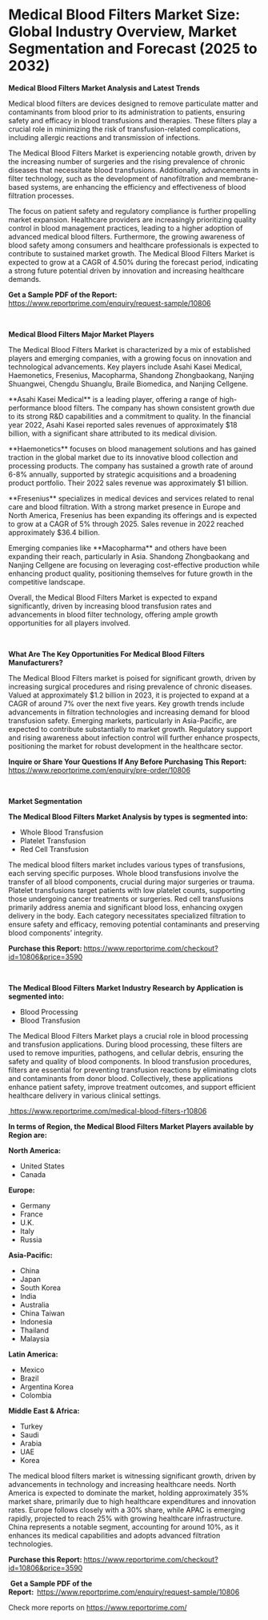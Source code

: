<p><h1>Medical Blood Filters Market Size: Global Industry Overview, Market Segmentation and Forecast (2025 to 2032)</h1></p><p><strong>Medical Blood Filters Market Analysis and Latest Trends</strong></p>
<p><p>Medical blood filters are devices designed to remove particulate matter and contaminants from blood prior to its administration to patients, ensuring safety and efficacy in blood transfusions and therapies. These filters play a crucial role in minimizing the risk of transfusion-related complications, including allergic reactions and transmission of infections.</p><p>The Medical Blood Filters Market is experiencing notable growth, driven by the increasing number of surgeries and the rising prevalence of chronic diseases that necessitate blood transfusions. Additionally, advancements in filter technology, such as the development of nanofiltration and membrane-based systems, are enhancing the efficiency and effectiveness of blood filtration processes.</p><p>The focus on patient safety and regulatory compliance is further propelling market expansion. Healthcare providers are increasingly prioritizing quality control in blood management practices, leading to a higher adoption of advanced medical blood filters. Furthermore, the growing awareness of blood safety among consumers and healthcare professionals is expected to contribute to sustained market growth. The Medical Blood Filters Market is expected to grow at a CAGR of 4.50% during the forecast period, indicating a strong future potential driven by innovation and increasing healthcare demands.</p></p>
<p><strong>Get a Sample PDF of the Report:&nbsp;</strong> <a href="https://www.reportprime.com/enquiry/request-sample/10806?utm_campaign=2930&utm_medium=2&utm_source=Github&utm_content=ia&utm_term=20032025&utm_id=medical-blood-filters">https://www.reportprime.com/enquiry/request-sample/10806</a></p>
<p>&nbsp;</p>
<p><strong>Medical Blood Filters Major Market Players</strong></p>
<p><p>The Medical Blood Filters Market is characterized by a mix of established players and emerging companies, with a growing focus on innovation and technological advancements. Key players include Asahi Kasei Medical, Haemonetics, Fresenius, Macopharma, Shandong Zhongbaokang, Nanjing Shuangwei, Chengdu Shuanglu, Braile Biomedica, and Nanjing Cellgene.</p><p>**Asahi Kasei Medical** is a leading player, offering a range of high-performance blood filters. The company has shown consistent growth due to its strong R&D capabilities and a commitment to quality. In the financial year 2022, Asahi Kasei reported sales revenues of approximately $18 billion, with a significant share attributed to its medical division.</p><p>**Haemonetics** focuses on blood management solutions and has gained traction in the global market due to its innovative blood collection and processing products. The company has sustained a growth rate of around 6-8% annually, supported by strategic acquisitions and a broadening product portfolio. Their 2022 sales revenue was approximately $1 billion.</p><p>**Fresenius** specializes in medical devices and services related to renal care and blood filtration. With a strong market presence in Europe and North America, Fresenius has been expanding its offerings and is expected to grow at a CAGR of 5% through 2025. Sales revenue in 2022 reached approximately $36.4 billion.</p><p>Emerging companies like **Macopharma** and others have been expanding their reach, particularly in Asia. Shandong Zhongbaokang and Nanjing Cellgene are focusing on leveraging cost-effective production while enhancing product quality, positioning themselves for future growth in the competitive landscape.</p><p>Overall, the Medical Blood Filters Market is expected to expand significantly, driven by increasing blood transfusion rates and advancements in blood filter technology, offering ample growth opportunities for all players involved.</p></p>
<p>&nbsp;</p>
<p><strong>What Are The Key Opportunities For Medical Blood Filters Manufacturers?</strong></p>
<p><p>The Medical Blood Filters market is poised for significant growth, driven by increasing surgical procedures and rising prevalence of chronic diseases. Valued at approximately $1.2 billion in 2023, it is projected to expand at a CAGR of around 7% over the next five years. Key growth trends include advancements in filtration technologies and increasing demand for blood transfusion safety. Emerging markets, particularly in Asia-Pacific, are expected to contribute substantially to market growth. Regulatory support and rising awareness about infection control will further enhance prospects, positioning the market for robust development in the healthcare sector.</p></p>
<p><strong>Inquire or Share Your Questions If Any Before Purchasing This Report:</strong> <a href="https://www.reportprime.com/enquiry/pre-order/10806?utm_campaign=2930&utm_medium=2&utm_source=Github&utm_content=ia&utm_term=20032025&utm_id=medical-blood-filters">https://www.reportprime.com/enquiry/pre-order/10806</a></p>
<p>&nbsp;</p>
<p><strong>Market Segmentation</strong></p>
<p><strong>The Medical Blood Filters Market Analysis by types is segmented into:</strong></p>
<p><ul><li>Whole Blood Transfusion</li><li>Platelet Transfusion</li><li>Red Cell Transfusion</li></ul></p>
<p><p>The medical blood filters market includes various types of transfusions, each serving specific purposes. Whole blood transfusions involve the transfer of all blood components, crucial during major surgeries or trauma. Platelet transfusions target patients with low platelet counts, supporting those undergoing cancer treatments or surgeries. Red cell transfusions primarily address anemia and significant blood loss, enhancing oxygen delivery in the body. Each category necessitates specialized filtration to ensure safety and efficacy, removing potential contaminants and preserving blood components’ integrity.</p></p>
<p><strong>Purchase this Report:&nbsp;</strong><a href="https://www.reportprime.com/checkout?id=10806&price=3590&utm_campaign=2930&utm_medium=2&utm_source=Github&utm_content=ia&utm_term=20032025&utm_id=medical-blood-filters">https://www.reportprime.com/checkout?id=10806&price=3590</a></p>
<p>&nbsp;</p>
<p><strong>The Medical Blood Filters Market Industry Research by Application is segmented into:</strong></p>
<p><ul><li>Blood Processing</li><li>Blood Transfusion</li></ul></p>
<p><p>The Medical Blood Filters Market plays a crucial role in blood processing and transfusion applications. During blood processing, these filters are used to remove impurities, pathogens, and cellular debris, ensuring the safety and quality of blood components. In blood transfusion procedures, filters are essential for preventing transfusion reactions by eliminating clots and contaminants from donor blood. Collectively, these applications enhance patient safety, improve treatment outcomes, and support efficient healthcare delivery in various clinical settings.</p></p>
<p><a href="https://www.reportprime.com/medical-blood-filters-r10806?utm_campaign=2930&utm_medium=2&utm_source=Github&utm_content=ia&utm_term=20032025&utm_id=medical-blood-filters">&nbsp;https://www.reportprime.com/medical-blood-filters-r10806</a></p>
<p><strong>In terms of Region, the Medical Blood Filters Market Players available by Region are:</strong></p>
<p>
    <p> <strong> North America: </strong>
        <ul>
            <li>United States</li>
            <li>Canada</li>
        </ul>
        </p> 
    <p> <strong> Europe: </strong>
        <ul>
            <li>Germany</li>
            <li>France</li>
            <li>U.K.</li>
            <li>Italy</li>
            <li>Russia</li>
        </ul>
        </p> 
    <p> <strong> Asia-Pacific: </strong>
        <ul>
            <li>China</li>
            <li>Japan</li>
            <li>South Korea</li>
            <li>India</li>
            <li>Australia</li>
            <li>China Taiwan</li>
            <li>Indonesia</li>
            <li>Thailand</li>
            <li>Malaysia</li>
        </ul>
        </p> 
    <p> <strong> Latin America: </strong>
        <ul>
            <li>Mexico</li>
            <li>Brazil</li>
            <li>Argentina Korea</li>
            <li>Colombia</li>
        </ul>
        </p> 
    <p> <strong> Middle East & Africa: </strong>
        <ul>
            <li>Turkey</li>
            <li>Saudi</li>
            <li>Arabia</li>
            <li>UAE</li>
            <li>Korea</li>
        </ul>
    </p>
    </p>
<p><p>The medical blood filters market is witnessing significant growth, driven by advancements in technology and increasing healthcare needs. North America is expected to dominate the market, holding approximately 35% market share, primarily due to high healthcare expenditures and innovation rates. Europe follows closely with a 30% share, while APAC is emerging rapidly, projected to reach 25% with growing healthcare infrastructure. China represents a notable segment, accounting for around 10%, as it enhances its medical capabilities and adopts advanced filtration technologies.</p></p>
<p><strong>Purchase this Report: </strong><a href="https://www.reportprime.com/checkout?id=10806&price=3590&utm_campaign=2930&utm_medium=2&utm_source=Github&utm_content=ia&utm_term=20032025&utm_id=medical-blood-filters">https://www.reportprime.com/checkout?id=10806&price=3590</a></p>
<p>&nbsp;<strong>Get a Sample PDF of the Report:&nbsp;&nbsp;</strong><a href="https://www.reportprime.com/enquiry/request-sample/10806?utm_campaign=2930&utm_medium=2&utm_source=Github&utm_content=ia&utm_term=20032025&utm_id=medical-blood-filters">https://www.reportprime.com/enquiry/request-sample/10806</a></p>
<p><strong></strong></p>
<p>Check more reports on <a href="https://www.reportprime.com/?utm_campaign=2930&utm_medium=2&utm_source=Github&utm_content=ia&utm_term=20032025&utm_id=medical-blood-filters">https://www.reportprime.com/</a></p>